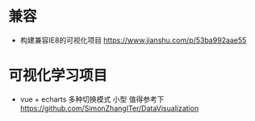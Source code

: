 # 兼容

- 构建兼容IE8的可视化项目 https://www.jianshu.com/p/53ba992aae55

# 可视化学习项目

- vue + echarts 多种切换模式 小型 值得参考下 <https://github.com/SimonZhangITer/DataVisualization>
